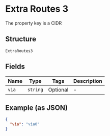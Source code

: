 
# Extra Routes 3

The property key is a CIDR

## Structure

`ExtraRoutes3`

## Fields

| Name | Type | Tags | Description |
|  --- | --- | --- | --- |
| `via` | `string` | Optional | - |

## Example (as JSON)

```json
{
  "via": "via0"
}
```

